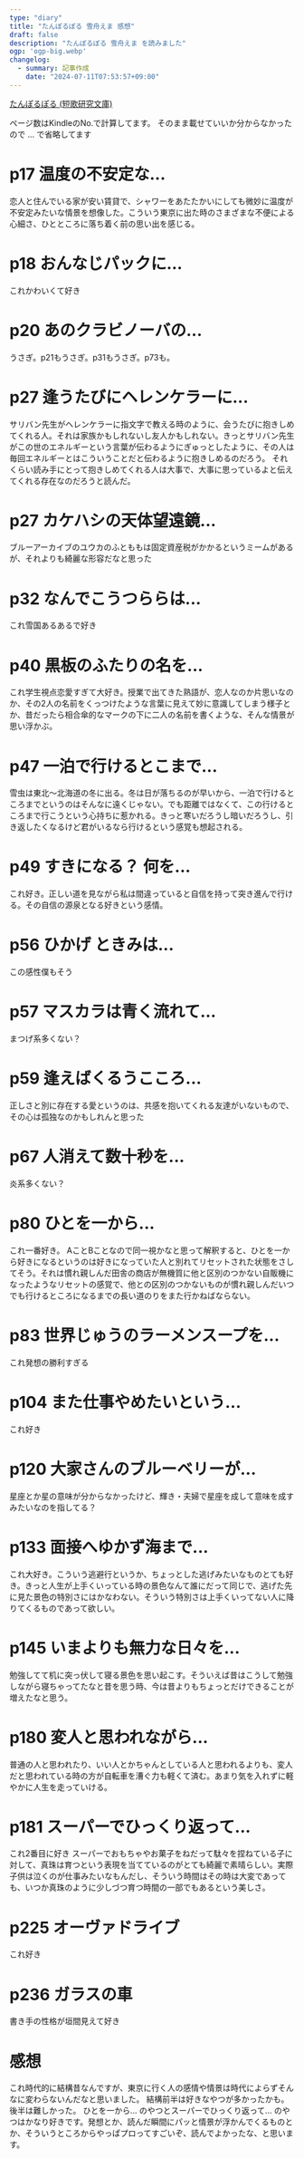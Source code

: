 ```yaml
---
type: "diary"
title: "たんぽるぽる 雪舟えま 感想"
draft: false
description: "たんぽるぽる 雪舟えま を読みました"
ogp: 'ogp-big.webp'
changelog:
  - summary: 記事作成
    date: "2024-07-11T07:53:57+09:00"
---
```


<!-- titleは自動で入る -->

[たんぽるぽる (短歌研究文庫)](https://www.amazon.co.jp/dp/4862726992)

ページ数はKindleのNo.で計算してます。
そのまま載せていいか分からなかったので ... で省略してます

# p17 温度の不安定な...

恋人と住んでいる家が安い賃貸で、シャワーをあたたかいにしても微妙に温度が不安定みたいな情景を想像した。こういう東京に出た時のさまざまな不便による心細さ、ひとところに落ち着く前の思い出を感じる。

# p18 おんなじパックに...

これかわいくて好き

# p20 あのクラビノーバの...

うさぎ。p21もうさぎ。p31もうさぎ。p73も。

# p27 逢うたびにヘレンケラーに...

サリバン先生がヘレンケラーに指文字で教える時のように、会うたびに抱きしめてくれる人。それは家族かもしれないし友人かもしれない。きっとサリバン先生がこの世のエネルギーという言葉が伝わるようにぎゅっとしたように、その人は毎回エネルギーとはこういうことだと伝わるように抱きしめるのだろう。
それくらい読み手にとって抱きしめてくれる人は大事で、大事に思っているよと伝えてくれる存在なのだろうと読んだ。

# p27 カケハシの天体望遠鏡...

ブルーアーカイブのユウカのふとももは固定資産税がかかるというミームがあるが、それよりも綺麗な形容だなと思った

# p32 なんでこうつららは...

これ雪国あるあるで好き

# p40 黒板のふたりの名を...

これ学生視点恋愛すぎて大好き。授業で出てきた熟語が、恋人なのか片思いなのか、その2人の名前をくっつけたような言葉に見えて妙に意識してしまう様子とか、昔だったら相合傘的なマークの下に二人の名前を書くような、そんな情景が思い浮かぶ。

# p47 一泊で行けるとこまで...

雪虫は東北〜北海道の冬に出る。冬は日が落ちるのが早いから、一泊で行けるところまでというのはそんなに遠くじゃない。でも距離ではなくて、この行けるところまで行こうという心持ちに惹かれる。きっと寒いだろうし暗いだろうし、引き返したくなるけど君がいるなら行けるという感覚も想起される。

# p49 すきになる？ 何を...

これ好き。正しい道を見ながら私は間違っていると自信を持って突き進んで行ける。その自信の源泉となる好きという感情。

# p56 ひかげ ときみは...

この感性僕もそう

# p57 マスカラは青く流れて...

まつげ系多くない？

# p59 逢えばくるうこころ...

正しさと別に存在する愛というのは、共感を抱いてくれる友達がいないもので、その心は孤独なのかもしれんと思った

# p67 人消えて数十秒を...

炎系多くない？

# p80 ひとを一から...

これ一番好き。
AことBことなので同一視かなと思って解釈すると、ひとを一から好きになるというのは好きになっていた人と別れてリセットされた状態をさしてそう。それは慣れ親しんだ田舎の商店が無機質に他と区別のつかない自販機になったようなリセットの感覚で、他との区別のつかないものが慣れ親しんだいつでも行けるところになるまでの長い道のりをまた行かねばならない。

# p83 世界じゅうのラーメンスープを...

これ発想の勝利すぎる

# p104 また仕事やめたいという...

これ好き

# p120 大家さんのブルーベリーが...

星座とか星の意味が分からなかったけど、輝き・夫婦で星座を成して意味を成すみたいなのを指してる？

# p133 面接へゆかず海まで...

これ大好き。こういう逃避行というか、ちょっとした逃げみたいなものとても好き。きっと人生が上手くいっている時の景色なんて誰にだって同じで、逃げた先に見た景色の特別さにはかなわない。そういう特別さは上手くいってない人に降りてくるものであって欲しい。

# p145 いまよりも無力な日々を...

勉強してて机に突っ伏して寝る景色を思い起こす。そういえば昔はこうして勉強しながら寝ちゃってたなと昔を思う時、今は昔よりもちょっとだけできることが増えたなと思う。

# p180 変人と思われながら...

普通の人と思われたり、いい人とかちゃんとしている人と思われるよりも、変人だと思われている時の方が自転車を漕ぐ力も軽くて済む。あまり気を入れずに軽やかに人生を走っていける。

# p181 スーパーでひっくり返って...

これ2番目に好き
スーパーでおもちゃやお菓子をねだって駄々を捏ねている子に対して、真珠は育つという表現を当てているのがとても綺麗で素晴らしい。実際子供は泣くのが仕事みたいなもんだし、そういう時間はその時は大変であっても、いつか真珠のように少しづつ育つ時間の一部でもあるという美しさ。

# p225 オーヴァドライブ

これ好き

# p236 ガラスの車

書き手の性格が垣間見えて好き

# 感想

これ時代的に結構昔なんですが、東京に行く人の感情や情景は時代によらずそんなに変わらないんだなと思いました。
結構前半は好きなやつが多かったかも。後半は難しかった。
ひとを一から... のやつとスーパーでひっくり返って... のやつはかなり好きです。発想とか、読んだ瞬間にパッと情景が浮かんでくるものとか、そういうところからやっぱプロってすごいぞ、読んでよかったな、と思います。
